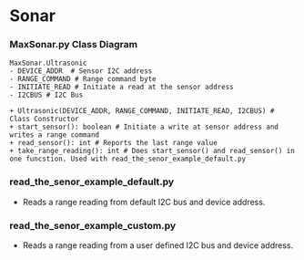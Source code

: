 # Sonar

### MaxSonar.py Class Diagram
```
MaxSonar.Ultrasonic
- DEVICE_ADDR  # Sensor I2C address
- RANGE_COMMAND # Range command byte
- INITIATE_READ # Initiate a read at the sensor address
- I2CBUS # I2C Bus 

+ Ultrasonic(DEVICE_ADDR, RANGE_COMMAND, INITIATE_READ, I2CBUS) # Class Constructor
+ start_sensor(): boolean # Initiate a write at sensor address and writes a range command
+ read_sensor(): int # Reports the last range value
+ take_range_reading(): int # Does start_sensor() and read_sensor() in one funcstion. Used with read_the_senor_example_default.py 
```

### read_the_senor_example_default.py
* Reads a range reading from default I2C bus and device address.

### read_the_senor_example_custom.py
* Reads a range reading from a user defined I2C bus and device address.
